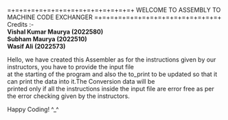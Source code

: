 =+=+=+=+=+=+=+=+=+=+=+=+=+=+=+=+  WELCOME TO ASSEMBLY TO MACHINE CODE EXCHANGER  =+=+=+=+=+=+=+=+=+=+=+=+=+=+=+=+<br />
Credits :- <br />
           **Vishal Kumar Maurya (2022580)**<br />
           **Subham Maurya (2022510)**<br />
           **Wasif Ali (2022573)**<br />

Hello, we have created this Assembler as for the instructions given by our instructors, you have to provide the input file<br/>
at the starting of the program and also the to_print to be updated so that it can print the data into it.The Conversion data will be<br/>
printed only if all the instructions inside the input file are error free as per the error checking given by the instructors.


Happy Coding! ^_^
